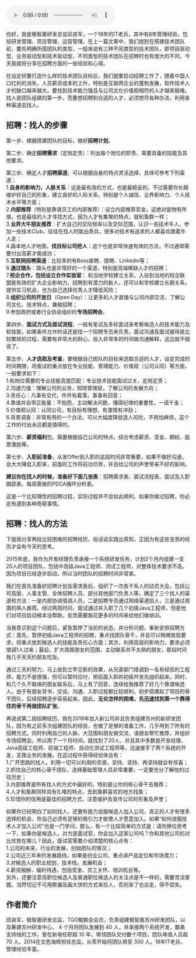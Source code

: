 <audio title="第175讲 _ 邱良军：打造高效技术团队的人才招聘攻略" src="https://static001.geekbang.org/resource/audio/e6/38/e6306b9189779049eb22487294232538.mp3" controls="controls"></audio> 
<p>你好，我是极智嘉研发总监邱良军，一个18年的IT老兵，其中有8年管理经验，包括研发管理、项目管理、运营管理。在上一篇文章中，我们提到在搭建技术团队前，要先明确所搭团队的类型，一般来说有三种不同类型的技术团队，即项目驱动型、业务驱动型和技术驱动型，不同类型的技术团队在招聘时也有很大的不同，今天我就将分享在招聘方面的一些经验和心得。</p><p>在设定好要打造什么样的技术团队目标后，我们就要启动招聘工作了，随着中国人口红利的消失，人员薪资成本的上升，特别是互联网企业的蓬勃发展，软件技术人才的缺口越来越大。要找到技术能力强且与公司文化价值观相符的人才越来越难。找人是团队组建的第一步，而要想招聘到合适的人才，必须想尽各种办法、利用各种渠道去找人。</p><h2>招聘：找人的步骤</h2><p>第一步、根据搭建团队的目标，做好<strong>招聘计划</strong>。</p><p>第二步、确定<strong>招聘需求</strong>（定岗定责）：列出每个岗位的职责、需要具备的技能及其他要求。</p><p>第三步、确定人才<strong>招聘渠道</strong>，可以根据自身的特点灵活选择，具体可参考下列渠道：<br>
1.<strong>自身的影响力，人脉关系</strong>：这是最有效的方式，也是最稳妥的，不过需要你长期维护好自己的形象，建立良好的人际关系，特别是个人诚信、业界影响力、个人技术水平等方面；<br>
2.<strong>内部推荐</strong>（特别是靠谱员工的内部推荐）：设立内部推荐奖金，这绝对是物有所值，也是最佳的人才寻找方式，因为人才有集聚的特点，就和鱼群一样；<br>
3.<strong>业界大牛朋友推荐</strong>：扩大自己的交际频率以及交际范围，认识一些技术牛人，参加一些技术Club，往往在找人时能出奇兵，很多对技术有追求的人都喜欢跟着牛人走；<br>
4.画本地人才地图，<strong>找目标公司挖人</strong>：这个也是非常快速有效的方法，不过通常需要付出高薪才能成功；<br>
5.<strong>互联网招聘渠道</strong>：比较多的有Boss直聘、猎聘、Linkedin等；<br>
6.<strong>通过猎头</strong>：猎头也是非常好的一个渠道，特别是高端稀缺人才的招聘；<br>
7.<strong>校企合作，包括设立合作实验室</strong>： 和当地学校建立关系，入驻到当地的校企联盟能有效的扩大企业影响力，招聘到有潜力的新人，还可以和学校建立长期关系，提供实习机会，也为自己选择优秀人才降低风险；<br>
8.<strong>组织公司的开放日</strong>（Open Day）：让更多的人才直接与公司内部交流，了解公司文化、技术特点，兼做招聘；<br>
9.参加政府或者行业协会组织的<strong>专场招聘会</strong>。</p><!-- [[[read_end]]] --><p>第四步、<strong>面试方式及面试流程</strong>，一般有笔试及多轮面试来考察候选人的技术能力及软技能，如果条件允许的话还是找一个招聘专员来负责。面试沟通及面试接待是比较繁琐的过程，需要有非常大的耐心，投入非常多的时间做沟通解释，这边就不细说了。</p><p>第五步、<strong>人才选取及考查</strong>，要根据自己团队的目标来选取合适的人才，设定完成的时间期限，将面试的重点放在专业技能、管理能力、价值观（公司认同）等方面，一般要求如下：<br>
1.和岗位需要的专业技能高度匹配：专业技术技能面试过关，定岗定责；<br>
2.沟通力强：理解公司的业务，知晓管理层，了解公司的发展方向；<br>
3.责任心：凡事有交代，件件有着落，事事有回音；<br>
4.靠谱并自带正能量：不抱怨，主动解决问题，懂得纪律的重要性，一诺千金；<br>
5.价值观认同：认同公司，有目标有理想、有激情有冲劲；<br>
6.背景调查：非常有用的一个办法，可以大幅度降低选人风险，不用怕麻烦，这个工作的付出永远都是值得的。</p><p>第六步、<strong>薪资福利</strong>包，需要根据自己公司的特点，综合考虑薪资、奖金、期权、股票激励等。</p><p>第七步、<strong>入职前准备</strong>，从发Offer到入职的这段时间非常重要，如果不做好沟通，会大大降低入职率，前面的工作将前功尽弃，并且给公司的声誉带来不好的影响。</p><p><strong>建议你在找人的时候，准备好下面几张表</strong>：招聘需求表、面试流程表、面试及入职跟踪表、每周需做的PDCA循环分析表。</p><p>这是一个比较理性的招聘过程，实际过程并不会如此顺利，如果你做过招聘，你必定有遇到各种奇葩事情。</p><h2>招聘：找人的方法</h2><p>下面我分享两段比较困难的招聘经历，俗话说实践出真知，正因为有这些宝贵的经历才会有今天的思考。</p><p>2015年底，我作为开发经理负责承接一个系统研发任务，计划2个月内组建一支20人的项目团队，包括中高级Java工程师、测试工程师，对整体技术要求不高。因为项目已经逐步启动，所以当时团队的招聘时间非常紧。</p><p>我们在首先准备好招聘计划及需求表后，组织了一次各干系人的动员大会，包括公司高层、人事主管、全体招聘人员、部分其他部门负责人等。确定了三个找人的渠道和方法：一是内部协调借调人员，二是招聘专员通过网络渠道招人，三是通过周围的熟人推荐。经过两周时间，面试通过并入职了几个初级Java工程师，但是他们对项目启动根本没帮助，反而需要我花更多的时间来给他们做培训。</p><p>当我意识到这个问题后，紧急暂停了当前的状态，并分析问题，重新安排招聘方式：首先，暂停初级Java工程师的招聘，重点找团队骨干，并且可以稍微放低要求，将重点放到候选人的技能及责任心方面；其次，利用高层的影响力，要求必须借调1人过来；最后，扩大周围朋友的范围，主动联系并不太熟的朋友，那段时间我几乎天天约朋友吃饭。</p><p>通过三天的努力，马上收到立竿见影的效果，从兄弟部门借调到一名有经验的工程师，能力不是很强，但可以暂时应付，把前面入职的初级开发先组织起来。同时，和几个久不联络的朋友联系后，马上有了回音，连续给我推荐了好几个靠谱候选人。由于有朋友背书，交谈、沟通、入职过程都比较顺利，初步搭建起了项目的骨干团队，后续招聘逐步容易起来。因此，<strong>无论怎样的困难，先迅速找到第一个靠得住的骨干再做团队扩张</strong>。</p><p>再说说第二段招聘经历，我在2018年加入新公司并且负责组建苏州的新研发团队，因为有之前多次组建团队的经验，也做了足够的准备工作，几乎用到了所有的招聘方式。同时利用自己的人脉，大范围和朋友做交流，请朋友帮忙推荐，并组织专场招聘会。所以用了一个月时间，就找到了20人，并且其中多数是开发经理、Java高级工程师、前端工程师、自动化测试工程师等，迅速接手了两个系统的开发，支撑业务的发展。在这过程中获得经验体会有：<br>
1.广开思路的找人，利用一切可以利用的资源，坚持、坚持、再坚持就会有惊喜；<br>
2.抓住自己的核心骨干团队，选择基础管理人员非常重要，一定要充分了解他的过往历史；<br>
3.内部推荐是所有找人的方式中最好的，特别是让你的核心骨干去推荐；<br>
4.人才和鱼群同样具有扎堆的特点，去到鱼群喜欢的地方找鱼；<br>
5.珍惜你的信用是最佳的招聘方式，注意维护及宣传公司的形象及声誉；</p><p>如果你已经明白了如何找人，还要有能力说服候选人加入公司，真正的人才有很多选择的机会，你自己必须有足够的吸引力才能使人才愿意加入。如果“如何说服技术人才加入公司”也是一门学问，那么，有一个比较简单的方式是：请你换位思考一下，如果你是候选人，对方是面试官，你会加入这家公司吗？你和其他公司的对比优势在哪儿？因此，面试官需要介绍清楚的核心点有：<br>
1.公司的未来，行业的发展，创始团队的情况；<br>
2.公司近三年来的发展路线，如果是创业公司，重点讲产品定位和市场潜力；<br>
3.对候选人的职业规划，技术栈，发展机会；<br>
4.薪资报酬，福利待遇，包括奖金、员工关怀、培训机会等。<br>
另外，还要注意高职位候选人及普通职位候选人的关注点是不一样的，需要灵活掌握。当然切记不可用欺骗及画大饼的方式来拉人，否则来了也会走，得不偿失。</p><h2>作者简介</h2><p>邱良军，极智嘉研发总监，TGO鲲鹏会会员，负责组建极智嘉苏州研发团队，以及筹建苏州研发中心， 4 个月将团队发展到 40 人，并承接两个系统开发，数条支持线的工作。曾在新电任职超 10 年，带领团队交付数个项目，团队峰值人员超 70 人。2014在文思海辉担任总监，从零开始将团队带至 300 人。18年IT老兵，管理经验丰富。</p><p></p>